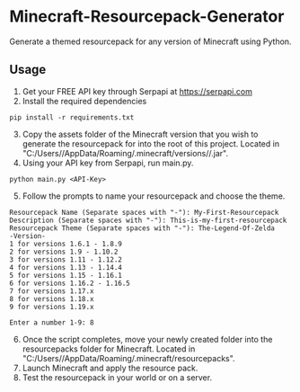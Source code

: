 # Minecraft-Resourcepack-Generator
Generate a themed resourcepack for any version of Minecraft using Python. 

## Usage
1. Get your FREE API key through Serpapi at https://serpapi.com
2. Install the required dependencies
```
pip install -r requirements.txt
```
3. Copy the assets folder of the Minecraft version that you wish to generate the resourcepack for into the root of this project. Located in "C:/Users/<username>/AppData/Roaming/.minecraft/versions/<version>/<version>.jar".
4. Using your API key from Serpapi, run main.py.
```
python main.py <API-Key>
```
5. Follow the prompts to name your resourcepack and choose the theme.
```
Resourcepack Name (Separate spaces with "-"): My-First-Resourcepack
Description (Separate spaces with "-"): This-is-my-first-resourcepack
Resourcepack Theme (Separate spaces with "-"): The-Legend-Of-Zelda
-Version-
1 for versions 1.6.1 - 1.8.9
2 for versions 1.9 - 1.10.2
3 for versions 1.11 - 1.12.2
4 for versions 1.13 - 1.14.4
5 for versions 1.15 - 1.16.1
6 for versions 1.16.2 - 1.16.5
7 for versions 1.17.x
8 for versions 1.18.x
9 for versions 1.19.x

Enter a number 1-9: 8
```

6. Once the script completes, move your newly created folder into the resourcepacks folder for Minecraft. Located in "C:/Users/<username>/AppData/Roaming/.minecraft/resourcepacks".
7. Launch Minecraft and apply the resource pack.
8. Test the resourcepack in your world or on a server.
